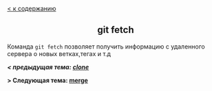<!DOCTYPE html>

[ < к содержанию](./readme.md)

<h2 align="center">git fetch</h2>

Команда ```git fetch``` позволяет получить информацию с удаленного сервера о новых ветках,тегах и т.д

___< предыдущая тема: [clone](clone.md)___

__> Следующая тема: [merge](merge.md)__